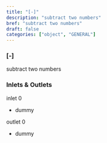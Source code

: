 ```yaml
---
title: "[-]"
description: "subtract two numbers"
bref: "subtract two numbers"
draft: false
categories: ["object", "GENERAL"]
---
```


### [-]

subtract two numbers

### Inlets & Outlets

inlet 0

 - dummy

outlet 0

 - dummy
 
